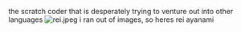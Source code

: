 the scratch coder that is desperately trying to venture out into other languages
![rei.jpeg]([https://github.com/LeeJH10/LeeJH10/blob/main/A099988E-7E6E-48FD-8F10-FE20BEBBEC18.jpeg?raw=true])
i ran out of images, so heres rei ayanami

